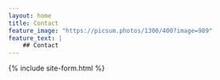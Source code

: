 ```yaml
---
layout: home
title: Contact
feature_image: "https://picsum.photos/1300/400?image=989"
feature_text: |
    ## Contact
---
```




{% include site-form.html %}

